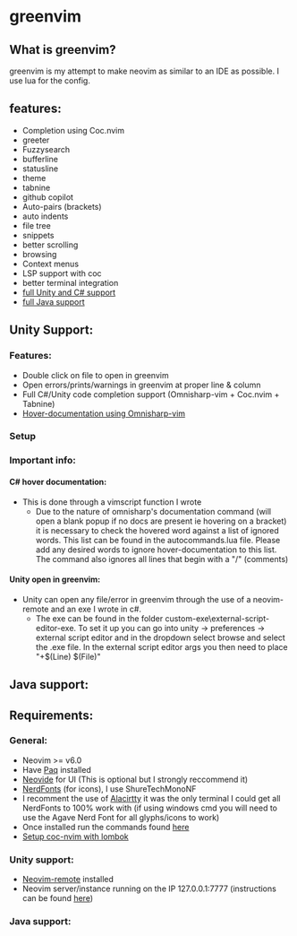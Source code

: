 # greenvim

## What is greenvim?
greenvim is my attempt to make neovim as similar to an IDE as possible. I use lua for the config. 

## features:
* Completion using Coc.nvim
* greeter
* Fuzzysearch
* bufferline
* statusline
* theme
* tabnine
* github copilot
* Auto-pairs (brackets)
* auto indents
* file tree
* snippets
* better scrolling
* browsing
* Context menus
* LSP support with coc
* better terminal integration
* [full Unity and C# support](#unity-support)
* [full Java support](#java-support)

## Unity Support:
### Features:
  * Double click on file to open in greenvim
  * Open errors/prints/warnings in greenvim at proper line & column
  * Full C#/Unity code completion support (Omnisharp-vim + Coc.nvim + Tabnine)
  * [Hover-documentation using Omnisharp-vim](#c#-hover-documentation)
### Setup

### Important info:
#### C# hover documentation:
  * This is done through a vimscript function I wrote
      * Due to the nature of omnisharp's documentation command (will open a blank popup if no docs are present ie hovering on a bracket) it is necessary to check the hovered word against a list of ignored words. This list can be found in the autocommands.lua file. Please add any desired words to ignore hover-documentation to this list. The command also ignores all lines that begin with a "/" (comments)
#### Unity open in greenvim: 
   * Unity can open any file/error in greenvim through the use of a neovim-remote and an exe I wrote in c#.
      * The exe can be found in the folder custom-exe\external-script-editor-exe. To set it up you can go into unity -> preferences -> external script editor and in the dropdown select browse and select the .exe file. In the external script editor args you then need to place "+$(Line) $(File)"
 ## Java support:

 
## Requirements:
### General:
   * Neovim >= v6.0
   * Have [Paq](https://github.com/savq/paq-nvim) installed
   * [Neovide](https://github.com/neovide/neovide) for UI (This is optional but I strongly reccommend it)
   * [NerdFonts](https://github.com/ryanoasis/nerd-fonts) (for icons), I use ShureTechMonoNF
   * I recomment the use of [Alacirtty](https://github.com/alacritty/alacritty) it was the only terminal I could get all NerdFonts to 100% work with (if using windows cmd you will need to use the Agave Nerd Font for all glyphs/icons to work)
   * Once installed run the commands found [here](https://github.com/green726/greenvim/blob/main/commands.txt)
   * [Setup coc-nvim with lombok](coc-nvim-and-lombok)
### Unity support:
   * [Neovim-remote](https://github.com/mhinz/neovim-remote) installed
   * Neovim server/instance running on the IP 127.0.0.1:7777 (instructions can be found [here](neovim-server-address-instructions)) 
### Java support:
 


